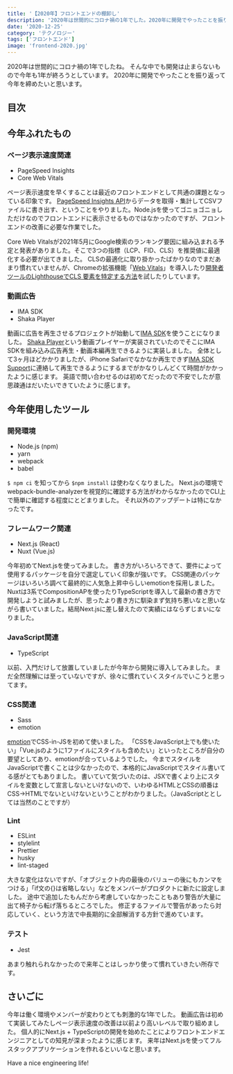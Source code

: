 ```yaml
---
title: '【2020年】フロントエンドの棚卸し'
description: '2020年は世間的にコロナ禍の1年でした。2020年に開発でやったことを振り返って今年を締めたいと思います。'
date: '2020-12-25'
category: 'テクノロジー'
tags: ['フロントエンド']
image: 'frontend-2020.jpg'
---
```


2020年は世間的にコロナ禍の1年でしたね。
そんな中でも開発は止まらないもので今年も1年が終ろうとしています。
2020年に開発でやったことを振り返って今年を締めたいと思います。

## 目次

## 今年ふれたもの

### ページ表示速度関連
- PageSpeed Insights
- Core Web Vitals

ページ表示速度を早くすることは最近のフロントエンドとして共通の課題となっている印象です。
[PageSpeed Insights API](https://developers.google.com/speed/docs/insights/v5/get-started?hl=ja)からデータを取得・集計してCSVファイルに書き出す、ということをやりました。Node.jsを使ってゴニョゴニョしただけなのでフロントエンドに表示させるものではなかったのですが、フロントエンドの改善に必要な作業でした。

Core Web Vitalsが2021年5月にGoogle検索のランキング要因に組み込まれる予定と発表がありました。そこで3つの指標（LCP、FID、CLS）を推奨値に最適化する必要が出てきました。
CLSの最適化に取り掛かったばかりなのでまだあまり慣れていませんが、Chromeの拡張機能「[Web Vitals](https://chrome.google.com/webstore/detail/web-vitals/ahfhijdlegdabablpippeagghigmibma)」を導入したり[開発者ツールのLighthouseでCLS 要素を特定する方法](https://www.suzukikenichi.com/blog/chrome-stable-enables-you-to-identify-elements-that-cause-large-cls/)を試したりしています。

### 動画広告
- IMA SDK
- Shaka Player

動画に広告を再生させるプロジェクトが始動して[IMA SDK](https://developers.google.com/interactive-media-ads/docs/sdks/html5/client-side)を使うことになりました。
[Shaka Player](https://github.com/google/shaka-player)という動画プレイヤーが実装されていたのでそこにIMA SDKを組み込み広告再生・動画本編再生できるように実装しました。
全体として3ヶ月ほどかかりましたが、iPhone Safariでなかなか再生できず[IMA SDK Support](https://groups.google.com/g/ima-sdk?pli=1)に連絡して再生できるようにするまでがかなりしんどくて時間がかかったように感じます。
英語で問い合わせるのは初めてだったので不安でしたが意思疎通はだいたいできていたように感じます。


## 今年使用したツール

### 開発環境
- Node.js (npm)
- yarn
- webpack
- babel

`$ npm ci` を知ってから `$npm install` は使わなくなりました。
Next.jsの環境でwebpack-bundle-analyzerを視覚的に確認する方法がわからなかったのでCLI上で簡単に確認する程度にとどまりました。
それ以外のアップデートは特になかったです。

### フレームワーク関連
- Next.js (React)
- Nuxt (Vue.js)

今年初めてNext.jsを使ってみました。
書き方がいろいろできて、要件によって使用するパッケージを自分で選定していく印象が強いです。
CSS関連のパッケージはいろいろ調べて最終的に人気急上昇中らしいemotionを採用しました。
Nuxtは3系でCompositionAPを使ったりTypeScriptを導入して最新の書き方で開発しようと試みましたが、思ったより書き方に馴染まず気持ち悪いなと思いながら書いていました。結局Next.jsに差し替えたので実績にはならずじまいになりました。


### JavaScript関連
- TypeScript

以前、入門だけして放置していましたが今年から開発に導入してみました。
まだ全然理解には至っていないですが、徐々に慣れていくスタイルでいこうと思ってます。


### CSS関連
- Sass
- emotion

[emotion](https://emotion.sh/docs/introduction)でCSS-in-JSを初めて使いました。
「CSSをJavaScript上でも使いたい」「Vue.jsのように1ファイルにスタイルも含めたい」といったところが自分の要望としてあり、emotionが合っているようでした。
今までスタイルをJavaScriptで書くことは少なかったので、本格的にJavaScriptでスタイル書いてる感がとてもありました。
書いていて気づいたのは、JSXで書くより上にスタイルを変数として宣言しないといけないので、いわゆるHTMLとCSSの順番はCSS→HTMLでないといけないということがわかりました。（JavaScriptととしては当然のことですが）


### Lint
- ESLint
- stylelint
- Prettier
- husky
- lint-staged

大きな変化はないですが、「オブジェクト内の最後のバリューの後にもカンマをつける」「if文の{}は省略しない」などをメンバーがプロダクトに新たに設定しました。
途中で追加したもんだから考慮していなかったこともあり警告が大量に出て椅子から転げ落ちるところでした。
修正するファイルで警告があったら対応していく、という方法で中長期的に全部解消する方針で進めています。

### テスト
- Jest

あまり触れられなかったので来年ことはしっかり使って慣れていきたい所存です。


## さいごに
今年は働く環境やメンバーが変わりとても刺激的な1年でした。
動画広告は初めて実装してみたしページ表示速度の改善は以前より高いレベルで取り組めました。
個人的にNext.js + TypeScriptの開発を始めたことによりフロントエンドエンジニアとしての知見が深まったように感じます。
来年はNext.jsを使ってフルスタックアプリケーションを作れるといいなと思います。

Have a nice engineering life!